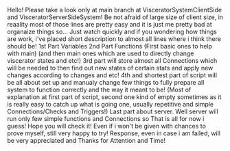 Hello! Please take a look only at main branch at VisceratorSystemClientSide and VisceratorServerSideSystem! Be not afraid of large size of client size, in reaality most of those lines are pretty easy and it is just me pretty bad at organaize things so...
Just watch quickly and if you wondering how things are work, i've placed short description to almost all lines where i think there should be!
1st Part Variables
2nd Part Functions (First basic ones to help with main) (and then main ones which are used to directly change viscerator states and etc!)
3rd part will store almost all Connections which will be needed to then find out new states of certain stats and apply new changes according to changes and etc!
4th and shortest part of script will be all about set up and manualy change few things to fully prepare all system to function correctly and the way it meant to be!
(Most of explanation at first part of script, second one kind of empty sometimes as it is really easy to catch up what is going one, usually repetitive and simple Connections/Checks and Triggers!)
Last part about server. Well server will run only few simple functions and Connections so 
That is all for now i guess!
Hope you will check it! 
Even if i won't be given with chances to prove myself, still very happy to try!
Response, even in case i am failed, will be very appreciated and Thanks for Attention and Time!
